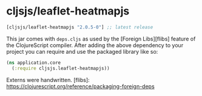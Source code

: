 # cljsjs/leaflet-heatmapjs

[](dependency)
```clojure
[cljsjs/leaflet-heatmapjs "2.0.5-0"] ;; latest release
```
[](/dependency)

This jar comes with `deps.cljs` as used by the [Foreign Libs][flibs] feature
of the ClojureScript compiler. After adding the above dependency to your project
you can require and use the packaged library like so:

```clojure
(ns application.core
  (:require cljsjs.leaflet-heatmapjs))

```

Externs were handwritten.
[flibs]: https://clojurescript.org/reference/packaging-foreign-deps